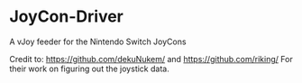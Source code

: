 # JoyCon-Driver
A vJoy feeder for the Nintendo Switch JoyCons


Credit to:
https://github.com/dekuNukem/
and
https://github.com/riking/
For their work on figuring out the joystick data.
